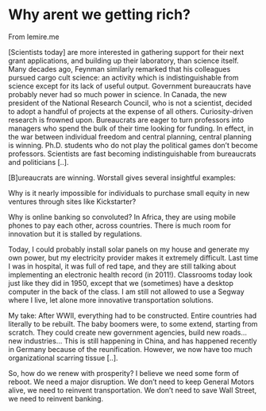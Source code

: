 # Why arent we getting rich?

From lemire.me

[Scientists today] are more interested in gathering support for their next grant applications, and building up their laboratory, than science itself. Many decades ago, Feynman similarly remarked that his colleagues pursued cargo cult science: an activity which is indistinguishable from science except for its lack of useful output. Government bureaucrats have probably never had so much power in science. In Canada, the new president of the National Research Council, who is not a scientist, decided to adopt a handful of projects at the expense of all others. Curiosity-driven research is frowned upon. Bureaucrats are eager to turn professors into managers who spend the bulk of their time looking for funding. In effect, in the war between individual freedom and central planning, central planning is winning. Ph.D. students who do not play the political games don’t become professors. Scientists are fast becoming indistinguishable from bureaucrats and politicians [..].

[B]ureaucrats are winning. Worstall gives several insightful examples:

Why is it nearly impossible for individuals to purchase small equity in new ventures through sites like Kickstarter?

Why is online banking so convoluted? In Africa, they are using mobile phones to pay each other, across countries. There is much room for innovation but it is stalled by regulations.

Today, I could probably install solar panels on my house and generate my own power, but my electricity provider makes it extremely difficult. Last time I was in hospital, it was full of red tape, and they are still talking about implementing an electronic health record (in 2011!). Classrooms today look just like they did in 1950, except that we (sometimes) have a desktop computer in the back of the class. I am still not allowed to use a Segway where I live, let alone more innovative transportation solutions.

My take: After WWII, everything had to be constructed. Entire countries had literally to be rebuilt. The baby boomers were, to some extend, starting from scratch. They could create new government agencies, build new roads… new industries… This is still happening in China, and has happened recently in Germany because of the reunification. However, we now have too much organizational scarring tissue [..].

So, how do we renew with prosperity? I believe we need some form of reboot. We need a major disruption. We don’t need to keep General Motors alive, we need to reinvent transportation. We don’t need to save Wall Street, we need to reinvent banking.
